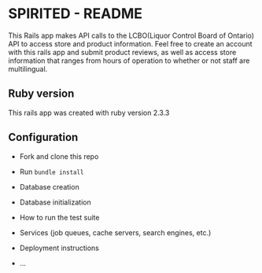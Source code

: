 # SPIRITED - README

This Rails app makes API calls to the LCBO(Liquor Control Board of Ontario) API to access store and product information.
Feel free to create an account with this rails app and submit product reviews, as well as access store information
that ranges from hours of operation to whether or not staff are multilingual.

## Ruby version

This rails app was created with ruby version 2.3.3

## Configuration

* Fork and clone this repo 
* Run `bundle install` 


* Database creation

* Database initialization

* How to run the test suite

* Services (job queues, cache servers, search engines, etc.)

* Deployment instructions

* ...
